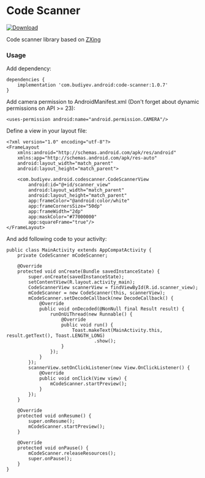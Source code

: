 # Code Scanner
[ ![Download](https://api.bintray.com/packages/yuriy-budiyev/maven/code-scanner/images/download.svg) ](https://bintray.com/yuriy-budiyev/maven/code-scanner/_latestVersion)

Code scanner library based on [ZXing](https://github.com/zxing/zxing)

### Usage
Add dependency:
```
dependencies {
    implementation 'com.budiyev.android:code-scanner:1.0.7'
}
```
Add camera permission to AndroidManifest.xml (Don't forget about dynamic permissions on API >= 23):
```
<uses-permission android:name="android.permission.CAMERA"/>
```
Define a view in your layout file:
```
<?xml version="1.0" encoding="utf-8"?>
<FrameLayout
    xmlns:android="http://schemas.android.com/apk/res/android"
    xmlns:app="http://schemas.android.com/apk/res-auto"
    android:layout_width="match_parent"
    android:layout_height="match_parent">

    <com.budiyev.android.codescanner.CodeScannerView
        android:id="@+id/scanner_view"
        android:layout_width="match_parent"
        android:layout_height="match_parent"
        app:frameColor="@android:color/white"
        app:frameCornersSize="50dp"
        app:frameWidth="2dp"
        app:maskColor="#77000000"
        app:squareFrame="true"/>
</FrameLayout>
```
And add following code to your activity:
```
public class MainActivity extends AppCompatActivity {
    private CodeScanner mCodeScanner;

    @Override
    protected void onCreate(Bundle savedInstanceState) {
        super.onCreate(savedInstanceState);
        setContentView(R.layout.activity_main);
        CodeScannerView scannerView = findViewById(R.id.scanner_view);
        mCodeScanner = new CodeScanner(this, scannerView);
        mCodeScanner.setDecodeCallback(new DecodeCallback() {
            @Override
            public void onDecoded(@NonNull final Result result) {
                runOnUiThread(new Runnable() {
                    @Override
                    public void run() {
                        Toast.makeText(MainActivity.this, result.getText(), Toast.LENGTH_LONG)
                                .show();
                    }
                });
            }
        });
        scannerView.setOnClickListener(new View.OnClickListener() {
            @Override
            public void onClick(View view) {
                mCodeScanner.startPreview();
            }
        });
    }

    @Override
    protected void onResume() {
        super.onResume();
        mCodeScanner.startPreview();
    }

    @Override
    protected void onPause() {
        mCodeScanner.releaseResources();
        super.onPause();
    }
}
```
